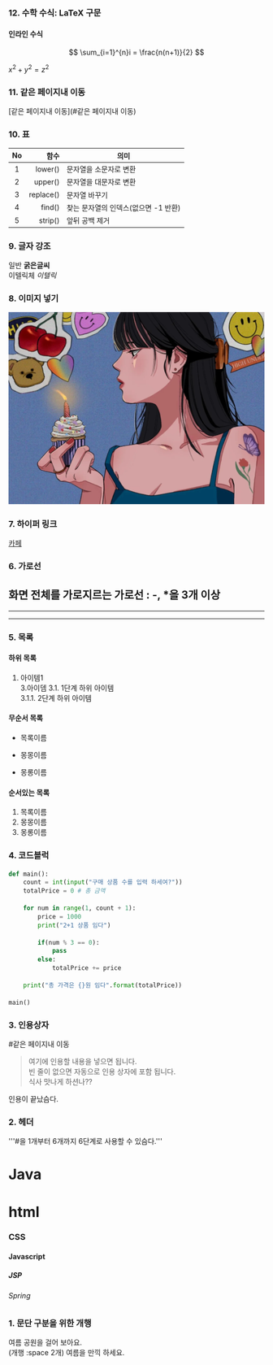 ### 12. 수학 수식: LaTeX 구문
#### 인라인 수식
$$
\sum_{i=1}^{n}i = \frac{n(n+1)}{2}  
$$

$x^2 + y^2 = z^2$

### 11. 같은 페이지내 이동
[같은 페이지내 이동](#같은 페이지내 이동)

### 10. 표
|No|함수|의미|
|:--------------:|--------------:|--------------|
|1|lower()|문자열을 소문자로 변환|
|2|upper()|문자열을 대문자로 변환|
|3|replace()|문자열 바꾸기|
|4|find()|찾는 문자열의 인덱스(없으면 -1 반환)|
|5|strip()|앞뒤 공백 제거|

### 9. 글자 강조
일반 **굵은글씨**  
이텔릭체 *이텔릭*  

### 8. 이미지 넣기
![자연](https://github.com/GIMCCIWON/markdown20230717/blob/main/1920xauto%20(1).webp)

### 7. 하이퍼 링크
[카페](https://cafe.daum.net/pcwk)

### 6. 가로선
화면 전체를 가로지르는 가로선  : -, *을 3개 이상
---
***
---

### 5. 목록
#### 하위 목록
1. 아이템1  
3.아이뎀
  3.1. 1단계 하위 아이템  
3.1.1. 2단계 하위 아이템  
#### 무순서 목록
* 목록이름
- 몽몽이름
+ 몽롱이름

#### 순서있는 목록
1. 목록이름
1. 몽몽이름
1. 몽롱이름 

### 4. 코드블럭
``` python
def main():
    count = int(input("구매 상품 수를 입력 하세여?"))
    totalPrice = 0 # 총 금액

    for num in range(1, count + 1):
        price = 1000
        print("2+1 상품 임다")

        if(num % 3 == 0):
            pass
        else:
            totalPrice += price

    print("총 가격은 {}원 임다".format(totalPrice))

main()
```

### 3. 인용상자
#같은 페이지내 이동
> 여기에 인용할 내용을 넣으면 됩니다.  
> 빈 줄이 없으면 자동으로 인용 상자에 포함 됩니다.  
식사 맛나게 하션나??

인용이 끝났슴다.


### 2. 헤더
'''#을 1개부터 6개까지 6단계로 사용할 수 있슴다.'''
# Java
# html
### CSS
#### Javascript
##### JSP
###### Spring

### 1. 문단 구분을 위한 개행
여름 공원을 걸어 보아요.  
(개행 :space 2개)
여름을 만끽 하세요.

